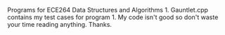 Programs for ECE264 Data Structures and Algorithms 1. Gauntlet.cpp contains my test cases for program 1. My code isn't good so don't waste your time reading anything. Thanks.
